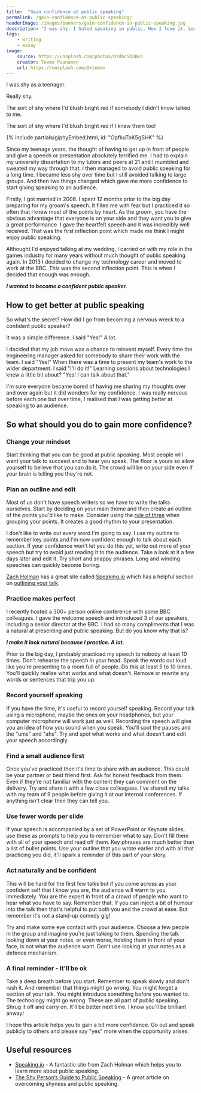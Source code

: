 ```yaml
---
title:  "Gain confidence at public speaking"
permalink: /gain-confidence-at-public-speaking/
headerImage: /images/banners/gain-confidence-in-public-speaking.jpg
description: "I was shy. I hated speaking in public. Now I love it. Learn how you can overcome your fear of talking to an audience."
tags:
    - writing
    - essay
image:
    source: https://unsplash.com/photos/bzdhc5b3Bxs
    creator: Teemu Paananen
    url: https://unsplash.com/@xteemu
---
```


I was shy as a teenager.

Really shy.

The sort of shy where I'd blush bright red if somebody I didn't know talked to me.

The sort of shy where I'd blush bright red if I knew them too!

{% include partials/giphyEmbed.html, id: "OpfkuToK5gSHK" %}


Since my teenage years, the thought of having to get up in front of people and give a speech or presentation absolutely terrified me. I had to explain my university dissertation to my tutors and peers at 21 and I mumbled and sweated my way through that. I then managed to avoid public speaking for a long time. I became less shy over time but I still avoided talking to large groups. And then two things changed which gave me more confidence to start giving speaking to an audience.

Firstly, I got married in 2006. I spent 12 months prior to the big day preparing for my groom's speech. It filled me with fear but I practiced it so often that I knew most of the points by heart. As the groom, you have the obvious advantage that everyone is on your side and they want you to give a great performance. I gave the heartfelt speech and it was incredibly well received. That was the first inflection point which made me think I might enjoy public speaking.

Althought I'd enjoyed talking at my wedding, I carried on with my role in the games industry for many years without much thought of public speaking again. In 2013 I decided to change my technology career and moved to work at the BBC. This was the second inflection point. This is when I decided that enough was enough.

***I wanted to become a confident public speaker.***

## How to get better at public speaking

So what's the secret? How did I go from becoming a nervous wreck to a confident public speaker?

It was a simple difference. I said "Yes!" A lot.

I decided that my job move was a chance to reinvent myself. Every time the engineering manager asked for somebody to share their work with the team. I said "Yes!" When there was a time to present my team's work to the wider department. I said "I'll do it!" Learning sessions about technologies I knew a little bit about? "Yes! I can talk about that."

I'm sure everyone became bored of having me sharing my thoughts over and over again but it did wonders for my confidence. I was really nervous before each one but over time, I realised that I was getting better at speaking to an audience.

## So what should you do to gain more confidence?

### Change your mindset

Start thinking that you can be good at public speaking. Most people will want your talk to succeed and to hear you speak. The floor is yours so allow yourself to believe that you can do it. The crowd will be on your side even if your brain is telling you they're not.

### Plan an outline and edit

Most of us don't have speech writers so we have to write the talks ourselves. Start by deciding on your main theme and then create an outline of the points you'd like to make. Consider using the [rule of three](https://en.wikipedia.org/wiki/Rule_of_three_(writing)) when grouping your points. It creates a good rhythm to your presentation.

I don't like to write out every word I'm going to say. I use my outline to remember key points and I'm now confident enough to talk about each section. If your confidence won't let you do this yet, write out more of your speech but try to avoid just reading it to the audience. Take a look at it a few days later and edit it. Try short and snappy phrases. Long and winding speeches can quickly become boring.

[Zach Holman](https://twitter.com/holman) has a great site called [Speaking.io](https://speaking.io/) which has a helpful section on [outlining your talk](https://speaking.io/plan/an-outline/). 

### Practice makes perfect

I recently hosted a 300+ person online conference with some BBC colleagues. I gave the welcome speech and introduced 3 of our speakers, including a senior director at the BBC. I had so many compliments that I was a natural at presenting and public speaking. But do you know why that is?

***I make it look natural because I practice. A lot.***

Prior to the big day, I probably practiced my speech to nobody at least 10 times. Don't rehearse the speech in your head. Speak the words out loud like you're presenting to a room full of people. Do this at least 5 to 10 times. You'll quickly realise what works and what doesn't. Remove or rewrite any words or sentences that trip you up.

### Record yourself speaking

If you have the time, it's useful to record yourself speaking. Record your talk using a microphone, maybe the ones on your headphones, but your computer microphone will work just as well. Recording the speech will give you an idea of how you sound when you speak. You'll spot the pauses and the "ums" and "ahs". Try and spot what works and what doesn't and edit your speech accordingly.

### Find a small audience first

Once you've practiced then it's time to share with an audience. This could be your partner or best friend first. Ask for honest feedback from them. Even if they're not familiar with the content they can comment on the delivery. Try and share it with a few close colleagues. I've shared my talks with my team of 9 people before giving it at our internal conferences. If anything isn't clear then they can tell you.

### Use fewer words per slide

If your speech is accompanied by a set of PowerPoint or Keynote slides, use these as prompts to help you to remember what to say. Don't fill them with all of your speech and read off them. Key phrases are much better than a list of bullet points. Use your outline that you wrote earlier and with all that practicing you did, it'll spark a reminder of this part of your story.

### Act naturally and be confident

This will be hard for the first few talks but if you come across as your confident self that I know you are, the audience will warm to you immediately. You are the expert in front of a crowd of people who want to hear what you have to say. Remember that. If you can inject a bit of humour into the talk then that's helpful to put both you and the crowd at ease. But remember it's not a stand-up comedy gig!

Try and make some eye contact with your audience. Choose a few people in the group and imagine you're just talking to them. Spending the talk looking down at your notes, or even worse, holding them in front of your face, is not what the audience want. Don't use looking at your notes as a defence mechanism.

### A final reminder - It'll be ok

Take a deep breath before you start. Remember to speak slowly and don't rush it. And remember that things might go wrong. You might forget a section of your talk. You might introduce something before you wanted to. The technology might go wrong. These are all part of public speaking. Shrug it off and carry on. It'll be better next time. I know you'll be brilliant anway!

I hope this article helps you to gain a bit more confidence. Go out and speak publicly to others and please say "yes" more when the opportunity arises.

## Useful resources

- [Speaking.io](https://speaking.io/) - A fantastic site from Zach Holman which helps you to learn more about public speaking. 
- [The Shy Person’s Guide to Public Speaking](https://forge.medium.com/the-shy-persons-guide-to-confidently-speaking-in-public-137859abbcef) - A great article on overcoming shyness and public speaking.
